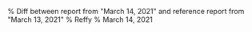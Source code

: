 % Diff between report from "March 14, 2021" and reference report from "March 13, 2021"
% Reffy
% March 14, 2021

